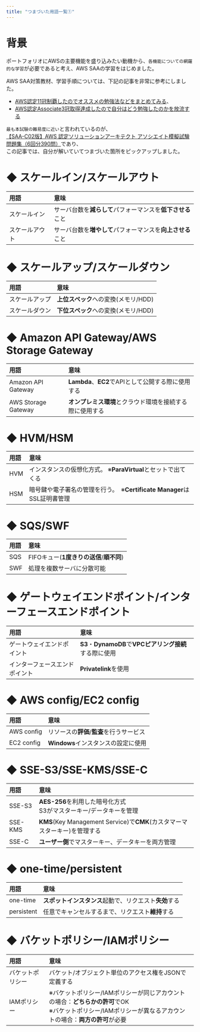 ```yaml
---
title: "つまづいた用語一覧①"
---
```


# 背景

ポートフォリオにAWSの主要機能を盛り込みたい動機から、`各機能についての網羅的な学習`が必要であると考え、AWS SAAの学習をはじめました。

AWS SAA対策教材、学習手順については、下記の記事を非常に参考にしました。

- [AWS認定11冠制覇したのでオススメの勉強法などをまとめてみる](https://qiita.com/nakazax/items/20458e146d3d9f2aa615)、
- [AWS認定Associate3冠取得達成したので自分はどう勉強したのかを放流する](https://qiita.com/hedgehog051/items/22d13a9d0f9b487a19f6)

`最も本試験の難易度に近い`と言われているのが、<br>[【SAA-C02版】AWS 認定ソリューションアーキテクト アソシエイト模擬試験問題集（6回分390問）](https://www.udemy.com/course/aws-knan/)であり、<br>この記事では、自分が解いていてつまづいた箇所をピックアップしました。





# ◆ スケールイン/スケールアウト

|用語 |意味 |
|:-----|:--------|
|スケールイン|サーバ台数を**減らして**パフォーマンスを**低下させる**こと|
|スケールアウト|サーバ台数を**増やして**パフォーマンスを**向上させる**こと|


# ◆ スケールアップ/スケールダウン

|用語 |意味 |
|:-----|:--------|
|スケールアップ|**上位スペック**への変換(メモリ/HDD)|
|スケールダウン|**下位スペック**への変換(メモリ/HDD)|


# ◆ Amazon API Gateway/AWS Storage Gateway

|用語 |意味 |
|:-----|:--------|
|Amazon API Gateway|**Lambda**、**EC2**でAPIとして公開する際に使用する|
|AWS Storage Gateway|**オンプレミス環境**とクラウド環境を接続する際に使用する|



# ◆ HVM/HSM

|用語 |意味 |
|:-----|:--------|
|HVM|インスタンスの仮想化方式。 ※**ParaVirtual**とセットで出てくる|
|HSM|暗号鍵や電子署名の管理を行う。　※**Certificate Manager**はSSL証明書管理|

# ◆ SQS/SWF

|用語 |意味 |
|:-----|:--------|
|SQS|FIFOキュー(**1度きりの送信**/**順不同**)|
|SWF|処理を複数サーバに分散可能|

# ◆ ゲートウェイエンドポイント/インターフェースエンドポイント

|用語 |意味 |
|:-----|:--------|
|ゲートウェイエンドポイント|**S3**・**DynamoDB**で**VPCピアリング接続**する際に使用|
|インターフェースエンドポイント|**Privatelink**を使用|

# ◆ AWS config/EC2 config

|用語 |意味 |
|:-----|:--------|
|AWS config|リソースの**評価**/**監査**を行うサービス|
|EC2 config|**Windows**インスタンスの設定に使用|


# ◆ SSE-S3/SSE-KMS/SSE-C

|用語 |意味 |
|:--------|:-------|
|SSE-S3|**AES-256**を利用した暗号化方式<br>S3がマスターキー/データキーを管理|
|SSE-KMS|**KMS**(Key Management Service)で**CMK**(カスタマーマスターキー)を管理する|
|SSE-C|**ユーザー側**でマスターキー、データキーを両方管理|


# ◆ one-time/persistent

|用語 |意味 |
|:--------|:-------|
|one-time|**スポットインスタンス**起動で、リクエスト**失効**する|
|persistent|任意でキャンセルするまで、リクエスト**維持**する|


# ◆ バケットポリシー/IAMポリシー

|用語 |意味 |
|:--------|:-------|
|バケットポリシー|バケット/オブジェクト単位のアクセス権をJSONで定義する|
|IAMポリシー|※バケットポリシー/IAMポリシーが同じアカウントの場合：**どちらかの許可**でOK<br>※バケットポリシー/IAMポリシーが異なるアカウントの場合：**両方の許可**が必要
